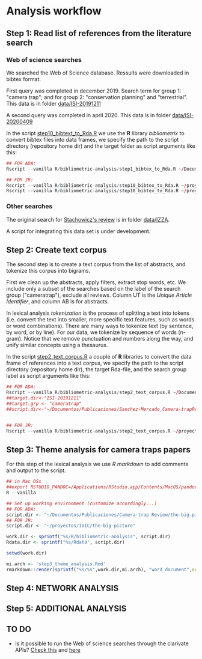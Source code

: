 # Analysis workflow

## Step 1: Read list of references from the literature search

### Web of science searches

We searched the Web of Science database. Ressults were downloaded in bibtex format.

First query was completed in december 2019. Search term for group 1: "camera trap"; and for group 2: "conservation planning" and "terrestrial". This data is in folder [data/ISI-20191211](/data/ISI-20191211)

A second query was completed in april 2020. This data is in folder [data/ISI-20200409](/data/ISI-20200409)

In the script [step10_bibtext_to_Rda.R](step10_bibtext_to_Rda.R) we use the **R** library *bibliometrix* to convert bibtex files into data frames, we specify the path to the script directory (repository home dir) and the target folder as script arguments like this:

```R
## FOR ADA:
Rscript --vanilla R/bibliometric-analysis/step1_bibtex_to_Rda.R ~/Documentos/Publicaciones/Camera-trap Review/the-big-picture data/ISI-20191211

## FOR JR:
Rscript --vanilla R/bibliometric-analysis/step10_bibtex_to_Rda.R ~/proyectos/IVIC/the-big-picture data/ISI-20191211
Rscript --vanilla R/bibliometric-analysis/step10_bibtex_to_Rda.R ~/proyectos/IVIC/the-big-picture data/ISI-20200409
```

### Other searches

The original search for
[Stachowicz's review](/documents/Review_I.Stachowicz_23.03.pdf)
 is in folder [data/IZZA](/data/IZZA).

A script for integrating this data set is under development.

## Step 2: Create text corpus

The second step is to create a text corpus from the list of abstracts, and tokenize this corpus into bigrams.

First we clean up the abstracts, apply filters, extract stop words, etc. We include only a subset of the searches based on the label of the search group ("cameratrap"), exclude all reviews. Column UT is the *Unique Article Identifier*, and column AB is for abstracts.

In lexical analysis *tokenization* is the process of splitting a text into tokens (i.e. convert the text into smaller, more specific text features, such as words or word combinations). There are many ways to tokenize text (by sentence, by word, or by line). For our data, we tokenize by sequence of words (n-gram). Notice that we remove punctuation and numbers along the way, and unify similar concepts using a thesaurus.

In the script [step2_text_corpus.R](step2_text_corpus.R) a couple of **R** libraries to convert the data frame of references into a text corpus, we specify the path to the script directory (repository home dir), the target Rda-file, and the search group label as script arguments like this:


```R
## FOR ADA:
Rscript --vanilla R/bibliometric-analysis/step2_text_corpus.R ~/Documentos/Publicaciones/Camera-trap Review/the-big-picture ISI-20191211 cameratrap
##target.dir<-"ISI-20191211"
##target.grp <- "cameratrap"
##script.dir<-"~/Documentos/Publicaciones/Sanchez-Mercado_Camera-trapReview/the-big-picture"


## FOR JR:
Rscript --vanilla R/bibliometric-analysis/step2_text_corpus.R ~/proyectos/IVIC/the-big-picture ISI-20191211 cameratrap
```

## Step 3: Theme analysis for camera traps papers

For this step of the lexical analysis we use *R markdown* to add comments and output to the script.

```R
## in Mac OSx
##export RSTUDIO_PANDOC=/Applications/RStudio.app/Contents/MacOS/pandoc
R --vanilla

## Set up working environment (customize accordingly...)
## FOR ADA:
script.dir <- "~/Documentos/Publicaciones/Camera-trap Review/the-big-picture"
## FOR JR:
script.dir <- "~/proyectos/IVIC/the-big-picture"

work.dir <- sprintf("%s/R/bibliometric-analysis", script.dir)
Rdata.dir <- sprintf("%s/Rdata", script.dir)

setwd(work.dir)

mi.arch <- 'step3_theme_analysis.Rmd'
rmarkdown::render(sprintf("%s/%s",work.dir,mi.arch), "word_document",output_dir=sprintf("%s/output",script.dir))

```

## Step 4: NETWORK ANALYSIS

## Step 5: ADDITIONAL ANALYSIS


## TO DO


* Is it possible to run the Web of science searches through the clarivate APIs? [Check this](https://www.programmableweb.com/api/clarivate-web-science-expanded) and [here](https://clarivate.com/webofsciencegroup/solutions/xml-and-apis/)
